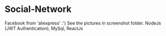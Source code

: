 # Social-Network
Facebook from 'aliexpress' :')
See the pictures in screenshot folder.
NodeJs (JWT Authentication), MySql, ReactJs